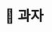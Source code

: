 # 🍪 과자

<figure><img src="../../.gitbook/assets/제목-없음-2_0040_2022-09-02_00.19.50.png (2).png" alt=""><figcaption></figcaption></figure>

##

<div>

<figure><img src="../../.gitbook/assets/제목-없음-2_0000_2022-09-02_00.15.30.png.png" alt=""><figcaption></figcaption></figure>

 

<figure><img src="../../.gitbook/assets/제목-없음-2_0001_2022-09-02_00.15.34.png.png" alt=""><figcaption></figcaption></figure>

 

<figure><img src="../../.gitbook/assets/제목-없음-2_0002_2022-09-02_00.17.02.png.png" alt=""><figcaption></figcaption></figure>

 

<figure><img src="../../.gitbook/assets/제목-없음-2_0003_2022-09-02_00.17.05.png.png" alt=""><figcaption></figcaption></figure>

 

<figure><img src="../../.gitbook/assets/제목-없음-2_0004_2022-09-02_00.17.08.png.png" alt=""><figcaption></figcaption></figure>

 

<figure><img src="../../.gitbook/assets/제목-없음-2_0005_2022-09-02_00.17.12.png.png" alt=""><figcaption></figcaption></figure>

 

<figure><img src="../../.gitbook/assets/제목-없음-2_0006_2022-09-02_00.17.15.png.png" alt=""><figcaption></figcaption></figure>

 

<figure><img src="../../.gitbook/assets/제목-없음-2_0007_2022-09-02_00.17.21.png.png" alt=""><figcaption></figcaption></figure>

 

<figure><img src="../../.gitbook/assets/제목-없음-2_0008_2022-09-02_00.17.26.png.png" alt=""><figcaption></figcaption></figure>

 

<figure><img src="../../.gitbook/assets/제목-없음-2_0009_2022-09-02_00.17.29.png.png" alt=""><figcaption></figcaption></figure>

 

<figure><img src="../../.gitbook/assets/제목-없음-2_0010_2022-09-02_00.17.32.png.png" alt=""><figcaption></figcaption></figure>

 

<figure><img src="../../.gitbook/assets/제목-없음-2_0011_2022-09-02_00.17.37.png.png" alt=""><figcaption></figcaption></figure>

 

<figure><img src="../../.gitbook/assets/제목-없음-2_0012_2022-09-02_00.17.44.png.png" alt=""><figcaption></figcaption></figure>

 

<figure><img src="../../.gitbook/assets/제목-없음-2_0013_2022-09-02_00.18.00.png.png" alt=""><figcaption></figcaption></figure>

 

<figure><img src="../../.gitbook/assets/제목-없음-2_0014_2022-09-02_00.18.04.png.png" alt=""><figcaption></figcaption></figure>

 

<figure><img src="../../.gitbook/assets/제목-없음-2_0015_2022-09-02_00.18.12.png.png" alt=""><figcaption></figcaption></figure>

 

<figure><img src="../../.gitbook/assets/제목-없음-2_0016_2022-09-02_00.18.16.png (1).png" alt=""><figcaption></figcaption></figure>

 

<figure><img src="../../.gitbook/assets/제목-없음-2_0017_2022-09-02_00.18.20.png.png" alt=""><figcaption></figcaption></figure>

 

<figure><img src="../../.gitbook/assets/제목-없음-2_0018_2022-09-02_00.18.25.png.png" alt=""><figcaption></figcaption></figure>

 

<figure><img src="../../.gitbook/assets/제목-없음-2_0019_2022-09-02_00.18.29.png.png" alt=""><figcaption></figcaption></figure>

 

<figure><img src="../../.gitbook/assets/제목-없음-2_0020_2022-09-02_00.18.32.png (1).png" alt=""><figcaption></figcaption></figure>

 

<figure><img src="../../.gitbook/assets/제목-없음-2_0021_2022-09-02_00.18.36.png.png" alt=""><figcaption></figcaption></figure>

 

<figure><img src="../../.gitbook/assets/제목-없음-2_0022_2022-09-02_00.18.40.png (1).png" alt=""><figcaption></figcaption></figure>

 

<figure><img src="../../.gitbook/assets/제목-없음-2_0023_2022-09-02_00.18.43.png (1).png" alt=""><figcaption></figcaption></figure>

 

<figure><img src="../../.gitbook/assets/제목-없음-2_0024_2022-09-02_00.18.46.png (1).png" alt=""><figcaption></figcaption></figure>

 

<figure><img src="../../.gitbook/assets/제목-없음-2_0025_2022-09-02_00.18.49.png (1).png" alt=""><figcaption></figcaption></figure>

 

<figure><img src="../../.gitbook/assets/제목-없음-2_0026_2022-09-02_00.18.52.png (1).png" alt=""><figcaption></figcaption></figure>

 

<figure><img src="../../.gitbook/assets/제목-없음-2_0027_2022-09-02_00.18.56.png (1).png" alt=""><figcaption></figcaption></figure>

 

<figure><img src="../../.gitbook/assets/제목-없음-2_0028_2022-09-02_00.18.59.png (1).png" alt=""><figcaption></figcaption></figure>

 

<figure><img src="../../.gitbook/assets/제목-없음-2_0029_2022-09-02_00.19.03.png.png" alt=""><figcaption></figcaption></figure>

 

<figure><img src="../../.gitbook/assets/제목-없음-2_0030_2022-09-02_00.19.06.png (1).png" alt=""><figcaption></figcaption></figure>

 

<figure><img src="../../.gitbook/assets/제목-없음-2_0031_2022-09-02_00.19.08.png (1).png" alt=""><figcaption></figcaption></figure>

 

<figure><img src="../../.gitbook/assets/제목-없음-2_0032_2022-09-02_00.19.11.png (1).png" alt=""><figcaption></figcaption></figure>

 

<figure><img src="../../.gitbook/assets/제목-없음-2_0033_2022-09-02_00.19.15.png.png" alt=""><figcaption></figcaption></figure>

 

<figure><img src="../../.gitbook/assets/제목-없음-2_0034_2022-09-02_00.19.18.png (1).png" alt=""><figcaption></figcaption></figure>

 

<figure><img src="../../.gitbook/assets/제목-없음-2_0035_2022-09-02_00.19.21.png.png" alt=""><figcaption></figcaption></figure>

 

<figure><img src="../../.gitbook/assets/제목-없음-2_0036_2022-09-02_00.19.37.png (1).png" alt=""><figcaption></figcaption></figure>

 

<figure><img src="../../.gitbook/assets/제목-없음-2_0037_2022-09-02_00.19.41.png.png" alt=""><figcaption></figcaption></figure>

 

<figure><img src="../../.gitbook/assets/제목-없음-2_0038_2022-09-02_00.19.43.png.png" alt=""><figcaption></figcaption></figure>

 

<figure><img src="../../.gitbook/assets/제목-없음-2_0039_2022-09-02_00.19.47.png (1).png" alt=""><figcaption></figcaption></figure>

</div>
